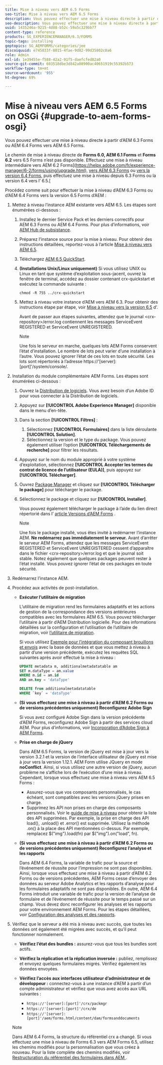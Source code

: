 ```yaml
---
title: Mise à niveau vers AEM 6.5 Forms
seo-title: Mise à niveau vers AEM 6.5 Forms
description: Vous pouvez effectuer une mise à niveau directe à partir de AEM 6.1 Forms, AEM 6.2 Forms et LiveCycle ES4 SP1 vers AEM 6.3 Forms.
seo-description: Vous pouvez effectuer une mise à niveau directe à partir de AEM 6.1 Forms, AEM 6.2 Forms et LiveCycle ES4 SP1 vers AEM 6.3 Forms.
uuid: 1435246a-9215-4d88-b52c-59a5c329bb77
content-type: reference
products: SG_EXPERIENCEMANAGER/6.3/FORMS
topic-tags: installing
geptopics: SG_AEMFORMS/categories/jee
discoiquuid: e745033f-8015-4fae-9d82-99d35802c0a6
role: Admin
exl-id: 1e39455e-f588-42a2-91f5-daefcfed82a0
source-git-commit: 603518dbe3d842a08900ac40651919c55392b573
workflow-type: tm+mt
source-wordcount: '955'
ht-degree: 69%

---
```


# Mise à niveau vers AEM 6.5 Forms on OSGi {#upgrade-to-aem-forms-osgi}

Vous pouvez effectuer une mise à niveau directe à partir d’AEM 6.3 Forms ou AEM 6.4 Forms vers AEM 6.5 Forms.

Le chemin de mise à niveau directe de **Forms 6.0, AEM 6.1 Forms** et **Forms 6.2** vers 6.5 Forms n’est pas disponible. Effectuez une mise à niveau intermédiaire vers AEM 6.2 Forms](https://helpx.adobe.com/fr/experience-manager/6-2/forms/using/upgrade.html), [vers AEM 6.3 Forms](https://helpx.adobe.com/fr/experience-manager/6-3/forms/using/upgrade.html) ou [vers la version 6.4 Forms](/help/forms/using/upgrade.md), puis effectuez une mise à niveau depuis 6.3 Forms ou la version 6.4 vers l’ 6.5.[

Procédez comme suit pour effectuer la mise à niveau d’AEM 6.3 Forms ou d’AEM 6.4 Forms vers la version 6.5 Forms d’AEM :

1. Mettez à niveau l’instance AEM existante vers AEM 6.5. Les étapes sont énumérées ci-dessous :

   1. Installez le dernier Service Pack et les derniers correctifs pour AEM 6.3 Forms ou AEM 6.4 Forms. Pour plus d’informations, voir [AEM Hub de subsistance](https://experienceleague.adobe.com/docs/experience-manager-release-information/aem-release-updates/aem-releases-updates.html?lang=fr).
   1. Préparez l’instance source pour la mise à niveau. Pour obtenir des instructions détaillées, reportez-vous à l’article [Mise à niveau vers AEM 6.5](/help/sites-deploying/upgrade.md).
   1. Téléchargez [AEM 6.5 QuickStart](/help/sites-deploying/deploy.md#getting%20the%20software).
   1. **(Installations Unix/Linux uniquement)** Si vous utilisez UNIX ou Linux en tant que système d’exploitation sous-jacent, ouvrez la fenêtre de terminal, accédez au dossier contenant crx-quickstart et exécutez la commande suivante :

      `chmod -R 755 ../crx-quickstart`

   1. Mettez à niveau votre instance d’AEM vers AEM 6.3. Pour obtenir des instructions étape par étape, voir [Mise à niveau vers la version 6.5](/help/sites-deploying/upgrade.md) d’.

      Avant de passer aux étapes suivantes, attendez que le journal &lt;crx-repository>/error.log contiennent les messages ServiceEvent REGISTERED et ServiceEvent UNREGISTERED.

      >[!NOTE]
      >
      >Une fois le serveur en marche, quelques lots AEM Forms conservent l’état d’installation. Le nombre de lots peut varier d’une installation à l’autre. Vous pouvez ignorer l’état de ces lots en toute sécurité. Les lots sont répertoriés à l’adresse https://&#39;[server]:[port]&#39;/system/console/.

1. Installation du module complémentaire AEM Forms. Les étapes sont énumérées ci-dessous :

   1. Ouvrez la [Distribution de logiciels](https://experience.adobe.com/downloads). Vous avez besoin d’un Adobe ID pour vous connecter à la Distribution de logiciels.
   1. Appuyez sur **[!UICONTROL Adobe Experience Manager]** disponible dans le menu d’en-tête.
   1. Dans la section **[!UICONTROL Filtres]** :
      1. Sélectionnez **[!UICONTROL Formulaires]** dans la liste déroulante **[!UICONTROL Solution]**.
      1. Sélectionnez la version et le type du package. Vous pouvez également utiliser l’option **[!UICONTROL Téléchargements de recherche]** pour filtrer les résultats.
   1. Appuyez sur le nom du module approprié à votre système d’exploitation, sélectionnez **[!UICONTROL Accepter les termes du contrat de licence de l’utilisateur (EULA)]**, puis appuyez sur **[!UICONTROL Télécharger]**.
   1. Ouvrez [Package Manager](https://docs.adobe.com/content/help/fr/experience-manager-65/administering/contentmanagement/package-manager.html) et cliquez sur **[!UICONTROL Télécharger le package]** pour télécharger le package.
   1. Sélectionnez le package et cliquez sur **[!UICONTROL Installer]**.

      Vous pouvez également télécharger le package à l’aide du lien direct répertorié dans l’ [article Versions d’AEM Forms](https://helpx.adobe.com/fr/aem-forms/kb/aem-forms-releases.html) .

      >[!NOTE]
      >
      >Une fois le package installé, vous êtes invité à redémarrer l’instance AEM. **Ne redémarrez pas immédiatement le serveur.** Avant d’arrêter le serveur AEM Forms, attendez que les messages ServiceEvent REGISTERED et ServiceEvent UNREGISTERED cessent d’apparaître dans le fichier &lt;crx-repository>/error.log et que le journal soit stable. Notez également que quelques packages peuvent rester à l’état installé. Vous pouvez ignorer l’état de ces packages en toute sécurité.

1. Redémarrez l’instance AEM.

1. Procédez aux activités de post-installation.

   * **Exécuter l’utilitaire de migration**

      L’utilitaire de migration rend les formulaires adaptatifs et les actions de gestion de la correspondance des versions antérieures compatibles avec les formulaires AEM 6.5. Vous pouvez télécharger l’utilitaire à partir d’AEM Distribution logicielle. Pour des informations détaillées sur la configuration et l’utilisation de l’utilitaire de migration, voir [l’utilitaire de migration](../../forms/using/migration-utility.md).

      Si vous utilisez [Exemple pour l’intégration du composant brouillons et envois](https://helpx.adobe.com/fr/experience-manager/6-3/forms/using/integrate-draft-submission-database.html) avec la base de données et que vous mettez à niveau à partir d’une version précédente, exécutez les requêtes SQL suivantes après avoir effectué la mise à niveau :

      ```sql
      UPDATE metadata m, additionalmetadatatable am
      SET m.dataType = am.value
      WHERE m.id = am.id
      AND am.key = 'dataType'
      ```

      ```sql
      DELETE from additionalmetadatatable
      WHERE `key` = 'dataType'
      ```

   * **(Si vous effectuez une mise à niveau à partir d’AEM 6.2 Forms ou de versions précédentes uniquement) Reconfigurez Adobe Sign**

      Si vous avez configuré Adobe Sign dans la version précédente d’AEM Forms, reconfigurez Adobe Sign à partir des services cloud AEM. Pour plus d’informations, voir [Incorporation d’Adobe Sign à AEM Forms](../../forms/using/adobe-sign-integration-adaptive-forms.md).

   * **Prise en charge de jQuery**

      Dans AEM 6.5 Forms, la version de jQuery est mise à jour vers la version 3.2.1 et la version de l’interface utilisateur de jQuery est mise à jour vers la version 1.12.1. AEM Form utilise JQuery en mode **noConflict**. Ainsi, si vous utilisez une autre version de jQuery, aucun problème ne s’affiche lors de l’exécution d’une mise à niveau. Cependant, lorsque vous effectuez une mise à niveau vers AEM 6.5 Forms :

      * Assurez-vous que vos composants personnalisés, le cas échéant, sont compatibles avec les versions jQuery prises en charge.
      * Supprimez les API non prises en charge des composants personnalisés. Voir le [guide de mise à niveau](https://jquery.com/upgrade-guide/3.0/) pour obtenir la liste des API supprimées. Par exemple, la prise en charge des API load(), .unload() et .error() est supprimée. Utilisez la méthode .on() à la place des API mentionnées ci-dessus. Par exemple, remplacez $(&quot;img&quot;).load(fn) par $(&quot;img&quot;).on(&quot;load&quot;, fn).
   * **(Si vous effectuez une mise à niveau à partir d’AEM 6.2 Forms ou de versions précédentes uniquement) Reconfigurez l’analyse et les rapports**

      Dans AEM 6.4 Forms, la variable de trafic pour la source et l’événement de réussite pour l’impression ne sont pas disponibles. Ainsi, lorsque vous effectuez une mise à niveau à partir d’AEM 6.2 Forms ou de versions précédentes, AEM Forms cesse d’envoyer des données au serveur Adobe Analytics et les rapports d’analyse pour les formulaires adaptatifs ne sont pas disponibles. En outre, AEM 6.4 Forms introduit une variable de trafic pour la version de l’analyse de formulaire et de l’événement de réussite pour le temps passé sur un champ. Vous devez donc reconfigurer les analyses et les rapports pour votre environnement AEM Forms. Pour les étapes détaillées, voir [Configuration des analyses et des rapports](../../forms/using/configure-analytics-forms-documents.md).


1. Vérifiez que le serveur a été mis à niveau avec succès, que toutes les données ont également été migrées avec succès, et qu’il peut fonctionner normalement.

   * **Vérifiez l’état des bundles :** assurez-vous que tous les bundles sont actifs.
   * **Vérifiez la réplication et la réplication inversée :** publiez, remplissez et envoyez quelques formulaires migrés. Vérifiez également les données envoyées.
   * **Vérifiez l’accès aux interfaces utilisateur d’administrateur et de développeur :** connectez-vous à une instance d’AEM à partir d’un compte administrateur et vérifiez que vous avez accès aux URL suivantes :

      * `https://'[server]:[port]'/crx/packmgr`
      * `https://'[server]:[port]'/crx/de`
      * `https://'[server]:[port]'/aem/forms.html/content/dam/formsanddocuments`

   >[!NOTE]
   Dans AEM 6.4 Forms, la structure du référentiel crx a changé. Si vous effectuez une mise à niveau de Forms 6.3 vers AEM Forms 6.5, utilisez les chemins modifiés pour la personnalisation que vous créez à nouveau. Pour la liste complète des chemins modifiés, voir [Restructuration du référentiel des formulaires dans AEM ](/help/sites-deploying/forms-repository-restructuring-in-aem-6-5.md).
